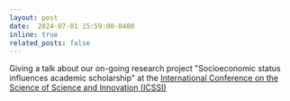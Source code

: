 ```yaml
---
layout: post
date:  2024-07-01 15:59:00-0400
inline: true
related_posts: false
---
```


Giving a talk about our on-going research project "Socioeconomic status influences academic scholarship" at the [International Conference on the Science of Science and Innovation (ICSSI)](https://www.icssi.org/)
